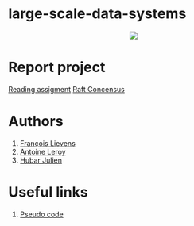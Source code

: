 # large-scale-data-systems
<p align="center">
  <img src= https://github.com/julien1941/large-scale-data-systems/blob/master/Image/J4o.gif/>
</p>

# Report project

[Reading assigment](https://www.overleaf.com/9156998969qgmvtwgyjsgt)
[Raft Concensus](https://www.overleaf.com/5966248671dhqkdgssgxvr)

# Authors
1. [François Lievens](https://github.com/francoislievens)
1. [Antoine Leroy](https://github.com/AntoineLer)
1. [Hubar Julien](https://github.com/julien1941)

# Useful links

1. [Pseudo code](http://disi.unitn.it/~montreso/ds/handouts17/09-raft.pdf)
